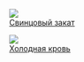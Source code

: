![](/books/sf_action/Роман%20Глушков/Свинцовый%20закат.jpg)  
[Свинцовый закат](/books/sf_action/Роман%20Глушков/Свинцовый%20закат)

![](/books/sf_action/Роман%20Глушков/Холодная%20кровь.jpg)  
[Холодная кровь](/books/sf_action/Роман%20Глушков/Холодная%20кровь)

